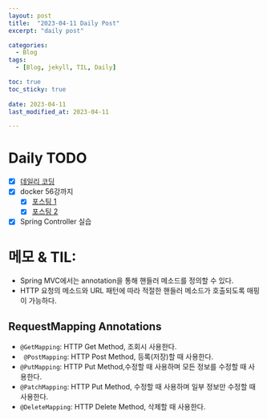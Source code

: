 ```yaml
---
layout: post
title:  "2023-04-11 Daily Post"
excerpt: "daily post"

categories:
  - Blog
tags:
  - [Blog, jekyll, TIL, Daily]

toc: true
toc_sticky: true
 
date: 2023-04-11
last_modified_at: 2023-04-11

---
```


# Daily TODO

- [x] [데일리 코딩](https://urclass.codestates.com/classroom/33)
- [x] docker 56강까지
	- [x] [포스팅 1](https://yelm-212.github.io/docker_k8s/docker-section3/)
	- [x] [포스팅 2](https://yelm-212.github.io/docker_k8s/docker-section2-2/)
- [x] Spring Controller 실습

# 메모 & TIL: 

- Spring MVC에서는 annotation을 통해 핸들러 메소드를 정의할 수 있다.
- HTTP 요청의 메소드와 URL 패턴에 따라 적절한 핸들러 메소드가 호출되도록 매핑이 가능하다.

## RequestMapping Annotations

-   `@GetMapping`: HTTP Get Method, 조회시 사용한다.
-  ` @PostMapping`: HTTP Post Method, 등록(저장)할 때 사용한다.
-   `@PutMapping`: HTTP Put Method,수정할 때 사용하며 모든 정보를 수정할 때 사용한다.
-   `@PatchMapping`: HTTP Put Method, 수정할 때 사용하며 일부 정보만 수정할 때 사용한다.
-   `@DeleteMapping`: HTTP Delete Method, 삭제할 때 사용한다.


